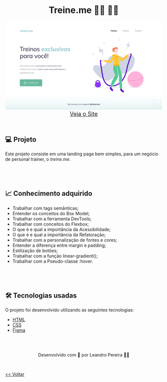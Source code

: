 <h1 align="center">Treine.me 🏃‍♂️ 🏋️‍♂️</h1>

<img src="./treine_me.png">

<div align="center">
    <a style="font-size: 18px" href="https://elias-neto.github.io/Explorer/nivel02/stage02/projeto02/" target="_blank"> Veja o Site</a>
</div>


<br>
<h1>

<h2> 💻 Projeto </h2>

Este projeto consiste em uma landing page bem simples, para um negócio de personal trainer, o _treine.me_.

<br>
<br>
<h1>

<h2> 📈 Conhecimento adquirido </h2>

* Trabalhar com tags semânticas;
* Entender os conceitos do Box Model;
* Trabalhar com a ferramenta DevTools;
* Trabalhar com conceitos do Flexbox;
* O que é e qual a importância da Acessibilidade;
* O que é e qual a importância da Refatoração;
* Trabalhar com a personalização de fontes e cores;
* Entender a diferença entre margin e padding;
* Estilização de botões;
* Trabalhar com a função linear-gradient();
* Trabalhar com a Pseudo-classe :hover.

<br>
<br>
<h1>

<h2> 🛠 Tecnologias usadas </h2>

O projeto foi desenvolvido utilizando as seguintes tecnologias:

- [HTML](https://www.w3schools.com/html/)
- [CSS](https://www.w3schools.com/css/default.asp)
- [Figma](https://www.figma.com/design/)

<br>
<br>


<p align="center"> Desenvolvido com 💜 por Leandro Pereira ✌🏽 <p>

<br>

<a href="../README.md"><< Voltar</a>